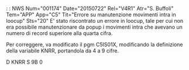  :  : NWS Num="001174" Date="20150722" Rel="V4R1" Atr="S. Buffoli" Tem="APP" App="C5" Tit="Errore su manutenzione movimenti intra in loocup" Sts="20"
E' stato riscontrato un errore in loocup, tale per cui non era possibile manutenzionare da popup i movimenti intra che avevano un numero di record superiore alla quarta cifra.

Per correggere, va modificato il pgm C5IS01X, modificando la definizione della variabile KNRR, portandola da 4 a 9 cifre.

D  KNRR           S              9B 0

